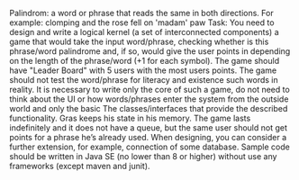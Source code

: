 
Palindrom: a word or phrase that reads the same in both directions.
For example:
clomping
and the rose fell on 'madam' paw
Task:
You need to design and write a logical kernel (a set of interconnected
components) a game that would take the input word/phrase, checking whether is
this phrase/word palindrome and, if so, would give the user points in
depending on the length of the phrase/word (+1 for each symbol). The game should have
"Leader Board" with 5 users with the most users
points. The game should not test the word/phrase for literacy and existence
such words in reality. It is necessary to write only the core of such a game, do not need to think about the UI
or how words/phrases enter the system from the outside world and only the basic
The classes/interfaces that provide the described functionality.
Gras keeps his state in his memory.
The game lasts indefinitely and it does not have a queue, but the same user
should not get points for a phrase he’s already used.
When designing, you can consider a further extension, for example,
connection of some database.
Sample code should be written in Java SE (no lower than 8 or higher) without
use any frameworks (except maven and junit).
